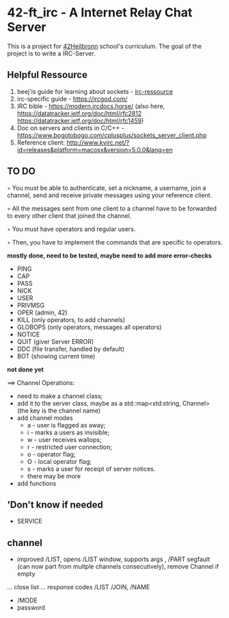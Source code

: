 # 42-ft_irc - A Internet Relay Chat Server

This is a project for [42Heilbronn](https://www.42heilbronn.de/en/curriculum/) school's curriculum. The goal of the project is to write a IRC-Server.

## Helpful Ressource

1. beej'is guide for learning about sockets - [irc-ressource](https://github.com/barimehdi77/ft_irc)
2. irc-specific guide - https://ircgod.com/
3. IRC bible - https://modern.ircdocs.horse/ (also here, https://datatracker.ietf.org/doc/html/rfc2812 https://datatracker.ietf.org/doc/html/rfc1459)
4. Doc on servers and clients in C/C++ - https://www.bogotobogo.com/cplusplus/sockets_server_client.php
5. Reference client: http://www.kvirc.net/?id=releases&platform=macosx&version=5.0.0&lang=en

## TO DO
◦ You must be able to authenticate, set a nickname, a username, join a channel,
send and receive private messages using your reference client.

◦ All the messages sent from one client to a channel have to be forwarded to
every other client that joined the channel.

◦ You must have operators and regular users.

◦ Then, you have to implement the commands that are specific to operators.

__mostly done, need to be tested, maybe need to add more error-checks__
- PING
- CAP
- PASS
- NICK
- USER
- PRIVMSG
- OPER (admin, 42)
- KILL (only operators, to add channels)
- GLOBOPS (only operators, messages all operators)
- NOTICE 
- QUIT (giver Server ERROR)
- DDC (file transfer, handled by default)
- BOT (showing current time)

__not done yet__

==> Channel Operations:
+ need to make a channel class;
+ add it to the server class, maybe as a std::map<std:string, Channel> (the key is the channel name)
+ add channel modes
  - a - user is flagged as away;
  - i - marks a users as invisible;
  - w - user receives wallops;
  - r - restricted user connection;
  - o - operator flag;
  - O - local operator flag;
  - s - marks a user for receipt of server notices.
  - there may be more
+ add functions

## 'Don't know if needed

- SERVICE


## channel
+ improved /LIST, opens /LIST window, supports args
, /PART segfault (can now part from multple channels consecutively), remove Channel if empty

... close list
... response codes /LIST /JOIN, /NAME


- /MODE
- password

<!-- ODE :Unknown command>

-> Parsing |PART #channel2 :No boundaries on the net!| <-
--------- after parsing ----------
CMD: |PART|
PARAMS: <#channel2> <No boundaries on the net!> 
----------------------------------
RESPONSE IS <:sdasd!sda@:ircserv.com PART #channel2>




-> Parsing |PART #channel1 :No boundaries on the net!| <-
--------- after parsing ----------
CMD: |PART|
PARAMS: <#channel1> <No boundaries on the net!> 
----------------------------------
RESPONSE IS <:ircserv.com 442 sdasd :not on channel> -->

